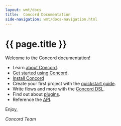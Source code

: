 ```yaml
---
layout: wmt/docs
title:  Concord Documentation
side-navigation: wmt/docs-navigation.html
---
```


# {{ page.title }}

Welcome to the Concord documentation!

- Learn [about Concord](../overview/index.html).
- [Get started using Concord](./getting-started/index.html).
- [Install Concord](./getting-started/installation.html)
- Create your first project with the [quickstart guide](./getting-started/quickstart.html).
- Write flows and more with the [Concord DSL](./processes-v1/index.html#dsl).
- Find out about [plugins](./plugins/index.html).
- Reference the [API](./api/index.html).

Enjoy,

_Concord Team_
